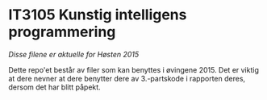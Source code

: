 # IT3105 Kunstig intelligens programmering

*Disse filene er aktuelle for Høsten 2015*

Dette repo'et består av filer som kan benyttes i øvingene 2015. Det er viktig at dere nevner at dere benytter dere av 3.-partskode i rapporten deres, dersom det har blitt påpekt.
